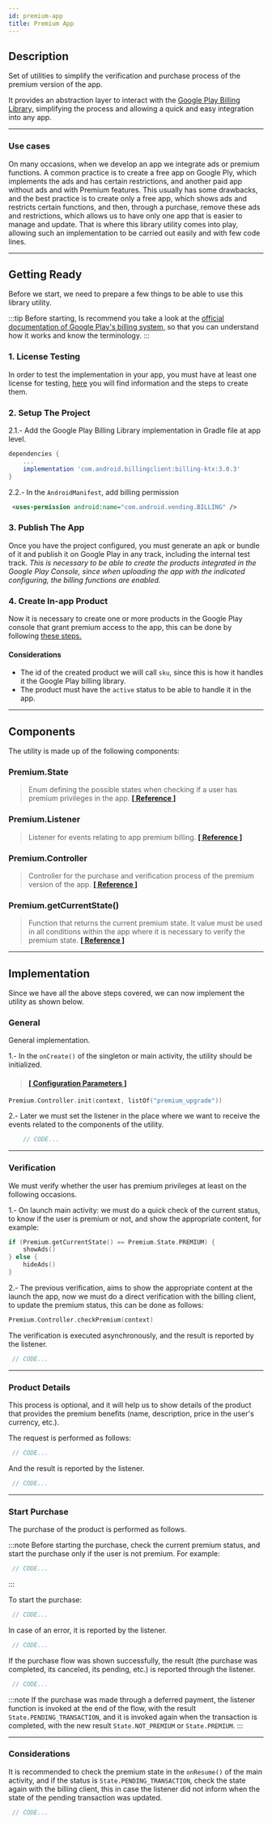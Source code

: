 ```yaml
---
id: premium-app
title: Premium App
---
```


## Description

Set of utilities to simplify the verification and purchase process of the premium version of the app.

It provides an abstraction layer to interact with the [Google Play Billing Library,](https://developer.android.com/google/play/billing) simplifying 
the process and allowing a quick and easy integration 
into any app.

---

### Use cases

On many occasions, when we develop an app we integrate ads or premium functions. A common practice is to create a free app on Google Ply, which 
implements the ads and has certain restrictions, and another paid app without ads and with Premium features. This usually has some drawbacks, and the 
best practice is to create only a free app, which shows ads and restricts certain functions, and then, through a purchase, remove these ads and 
restrictions, which allows us to have only one app that is easier to manage and update. That is where this library utility comes into play, allowing 
such an implementation to be carried out easily and with few code lines.

---

## Getting Ready

Before we start, we need to prepare a few things to be able to use this library utility.

:::tip
Before starting, Is recommend you take a look at the [official documentation of Google Play's billing system,](https://developer.android.com/google/play/billing) 
so that you can understand how it works and know the terminology.
:::

### 1. License Testing

In order to test the implementation in your app, you must have at least one license for testing, 
[here](https://support.google.com/googleplay/android-developer/answer/6062777) you will find information and the steps to create them.

### 2. Setup The Project

2.1.- Add the Google Play Billing Library implementation in Gradle file at app level.
```gradle {3}
dependencies {
    ...
    implementation 'com.android.billingclient:billing-ktx:3.0.3'
}
```

2.2.- In the `AndroidManifest`, add billing permission
```xml
 <uses-permission android:name="com.android.vending.BILLING" />
```

### 3. Publish The App

Once you have the project configured, you must generate an apk or bundle of it and publish it on Google Play in any track, including the internal test track.
_This is necessary to be able to create the products integrated in the Google Play Console, since when uploading the app with the indicated configuring, 
the billing functions are enabled._

### 4. Create In-app Product

Now it is necessary to create one or more products in the Google Play console that grant premium access to the app, this can be done by following 
[these steps.](https://support.google.com/googleplay/android-developer/answer/1153481?hl#zippy=%2Ccreate-a-single-managed-product)

#### Considerations

- The id of the created product we will call `sku`, since this is how it handles it the Google Play billing library.
- The product must have the `active` status to be able to handle it in the app.

---

## Components

The utility is made up of the following components:

### Premium.State
> Enum defining the possible states when checking if a user has premium privileges in the app.
> <a href="../reference/androidutils/com.jeovanimartinez.androidutils.billing.premium/-premium/-state/index.html" target="_blank"><b>[ Reference ]</b></a>

### Premium.Listener
> Listener for events relating to app premium billing.
> <a href="../reference/androidutils/com.jeovanimartinez.androidutils.billing.premium/-premium/-listener/index.html" target="_blank"><b>[ Reference ]</b></a>

### Premium.Controller
> Controller for the purchase and verification process of the premium version of the app.
> <a href="../reference/androidutils/com.jeovanimartinez.androidutils.billing.premium/-premium/-controller/index.html" target="_blank"><b>[ Reference ]</b></a>

### Premium.getCurrentState()
> Function that returns the current premium state. It value must be used in all conditions within the app where it is necessary to verify the premium state.
> <a href="../reference/androidutils/com.jeovanimartinez.androidutils.billing.premium/-premium/get-current-state.html" target="_blank"><b>[ Reference ]</b></a>


---


## Implementation

Since we have all the above steps covered, we can now implement the utility as shown below.

### General

General implementation.

1.- In the `onCreate()` of the singleton or main activity, the utility should be initialized.

> #### <a href="../reference/androidutils/com.jeovanimartinez.androidutils.billing.premium/-premium/-controller/init.html" target="_blank"><b>[ Configuration Parameters ]</b></a>

```kotlin
Premium.Controller.init(context, listOf("premium_upgrade"))
```

2.- Later we must set the listener in the place where we want to receive the events related to the components of the utility.
```kotlin
    // CODE...
```

---

### Verification

We must verify whether the user has premium privileges at least on the following occasions.

1.- On launch main activity: we must do a quick check of the current status, to know if the user is premium or not, and show the appropriate
content, for example:

```kotlin
if (Premium.getCurrentState() == Premium.State.PREMIUM) {
    showAds()
} else {
    hideAds()
}
```

2.- The previous verification, aims to show the appropriate content at the launch the app, now we must do a direct verification with the billing client, 
to update the premium status, this can be done as follows:

```kotlin
Premium.Controller.checkPremium(context)
```

The verification is executed asynchronously, and the result is reported by the listener.

```kotlin
 // CODE...
```

---

### Product Details

This process is optional, and it will help us to show details of the product that provides the premium benefits (name, description, price in the 
user's currency, etc.).

The request is performed as follows:

```kotlin
 // CODE...
```

And the result is reported by the listener.

```kotlin
 // CODE...
```

---

### Start Purchase

The purchase of the product is performed as follows.

:::note
Before starting the purchase, check the current premium status, and start the purchase only if the user is not premium. For example:

```kotlin
 // CODE...
```
:::

To start the purchase:

```kotlin
 // CODE...
```

In case of an error, it is reported by the listener.

```kotlin
 // CODE...
```

If the purchase flow was shown successfully, the result (the purchase was completed, its canceled, its pending, etc.) is reported through the listener.

```kotlin
 // CODE...
```

:::note
If the purchase was made through a deferred payment, the listener function is invoked at the end of the flow, with the result `State.PENDING_TRANSACTION`, 
and it is invoked again when the transaction is completed, with the new result `State.NOT_PREMIUM` or `State.PREMIUM`.
:::

---

### Considerations

It is recommended to check the premium state in the `onResume()` of the main activity, and if the status is `State.PENDING_TRANSACTION`, check 
the state again with the billing client, this in case the listener did not inform when the state of the pending transaction was updated.

```kotlin
 // CODE...
```

